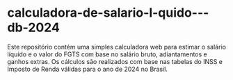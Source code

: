 # calculadora-de-salario-l-quido---db-2024
Este repositório contém uma simples calculadora web para estimar o salário líquido e o valor do FGTS com base no salário bruto, adiantamentos e ganhos extras. Os cálculos são realizados com base nas tabelas do INSS e Imposto de Renda válidas para o ano de 2024 no Brasil.
